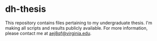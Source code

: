 # dh-thesis

This repository contains files pertaining to my undergraduate thesis. I'm making all scripts and results publicly available. For more information, please contact me at aej8qf@virginia.edu.  
